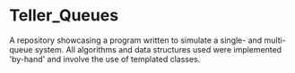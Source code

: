 # Teller_Queues
A repository showcasing a program written to simulate a single- and multi-queue system. All algorithms and data structures used were implemented 'by-hand' and involve the use of templated classes.
